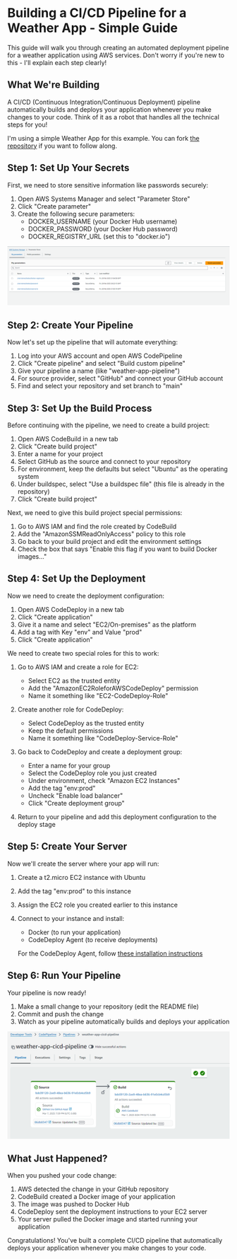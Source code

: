 # Building a CI/CD Pipeline for a Weather App - Simple Guide

This guide will walk you through creating an automated deployment pipeline for a weather application using AWS services. Don't worry if you're new to this - I'll explain each step clearly!

## What We're Building

A CI/CD (Continuous Integration/Continuous Deployment) pipeline automatically builds and deploys your application whenever you make changes to your code. Think of it as a robot that handles all the technical steps for you!

I'm using a simple Weather App for this example. You can fork [the repository](https://github.com/ShivangDholaria/Weather-App) if you want to follow along.

## Step 1: Set Up Your Secrets

First, we need to store sensitive information like passwords securely:

1. Open AWS Systems Manager and select "Parameter Store"
2. Click "Create parameter"
3. Create the following secure parameters:
   - DOCKER_USERNAME (your Docker Hub username)
   - DOCKER_PASSWORD (your Docker Hub password) 
   - DOCKER_REGISTRY_URL (set this to "docker.io")

![Parameters stored in AWS Parameter Store](./img/params.png)

## Step 2: Create Your Pipeline

Now let's set up the pipeline that will automate everything:

1. Log into your AWS account and open AWS CodePipeline
2. Click "Create pipeline" and select "Build custom pipeline"
3. Give your pipeline a name (like "weather-app-pipeline")
4. For source provider, select "GitHub" and connect your GitHub account
5. Find and select your repository and set branch to "main"

## Step 3: Set Up the Build Process

Before continuing with the pipeline, we need to create a build project:

1. Open AWS CodeBuild in a new tab
2. Click "Create build project"
3. Enter a name for your project
4. Select GitHub as the source and connect to your repository
5. For environment, keep the defaults but select "Ubuntu" as the operating system
6. Under buildspec, select "Use a buildspec file" (this file is already in the repository)
7. Click "Create build project"

Next, we need to give this build project special permissions:

1. Go to AWS IAM and find the role created by CodeBuild
2. Add the "AmazonSSMReadOnlyAccess" policy to this role
3. Go back to your build project and edit the environment settings
4. Check the box that says "Enable this flag if you want to build Docker images..."

## Step 4: Set Up the Deployment

Now we need to create the deployment configuration:

1. Open AWS CodeDeploy in a new tab
2. Click "Create application"
3. Give it a name and select "EC2/On-premises" as the platform
4. Add a tag with Key "env" and Value "prod"
5. Click "Create application"

We need to create two special roles for this to work:

1. Go to AWS IAM and create a role for EC2:
   - Select EC2 as the trusted entity
   - Add the "AmazonEC2RoleforAWSCodeDeploy" permission
   - Name it something like "EC2-CodeDeploy-Role"

2. Create another role for CodeDeploy:
   - Select CodeDeploy as the trusted entity
   - Keep the default permissions
   - Name it something like "CodeDeploy-Service-Role"

3. Go back to CodeDeploy and create a deployment group:
   - Enter a name for your group
   - Select the CodeDeploy role you just created
   - Under environment, check "Amazon EC2 Instances"
   - Add the tag "env:prod"
   - Uncheck "Enable load balancer"
   - Click "Create deployment group"

4. Return to your pipeline and add this deployment configuration to the deploy stage

## Step 5: Create Your Server

Now we'll create the server where your app will run:

1. Create a t2.micro EC2 instance with Ubuntu
2. Add the tag "env:prod" to this instance
3. Assign the EC2 role you created earlier to this instance
4. Connect to your instance and install:
   - Docker (to run your application)
   - CodeDeploy Agent (to receive deployments)
   
   For the CodeDeploy Agent, follow [these installation instructions](https://docs.aws.amazon.com/codedeploy/latest/userguide/codedeploy-agent-operations-install-ubuntu.html)

## Step 6: Run Your Pipeline

Your pipeline is now ready!

1. Make a small change to your repository (edit the README file)
2. Commit and push the change
3. Watch as your pipeline automatically builds and deploys your application

![Successful pipeline execution](./img/execution-ok.png)

## What Just Happened?

When you pushed your code change:

1. AWS detected the change in your GitHub repository
2. CodeBuild created a Docker image of your application
3. The image was pushed to Docker Hub
4. CodeDeploy sent the deployment instructions to your EC2 server
5. Your server pulled the Docker image and started running your application

Congratulations! You've built a complete CI/CD pipeline that automatically deploys your application whenever you make changes to your code.